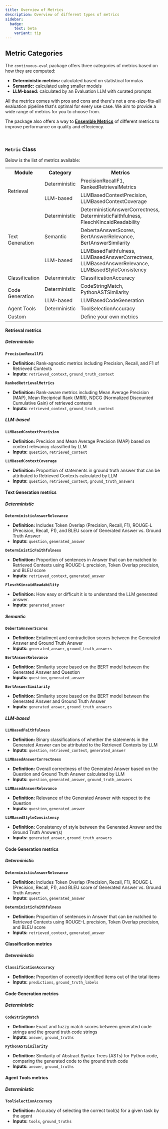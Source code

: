 ```yaml
---
title: Overview of Metrics
description: Overview of different types of metrics
sidebar:
  badge:
    text: beta
    variant: tip
---
```


## Metric Categories

The `continuous-eval` package offers three categories of metrics based on how they are computed:

- **Deterministic metrics:** calculated based on statistical formulas
- **Semantic:** calculated using smaller models
- **LLM-based:** calculated by an Evaluation LLM with curated prompts

All the metrics comes with pros and cons and there's not a one-size-fits-all evaluation pipeline that's optimal for every use case. We aim to provide a wide range of metrics for you to choose from.

The package also offers a way to [**Ensemble Metrics**](/v0.3/metrics/ensembling_classifier/) of different metrics to improve performance on quality and effeciency.


<br>

### `Metric` Class 

Below is the list of metrics available:

<table>
    <tr>
        <th>Module</th>
        <th>Category</th>
        <th>Metrics</th>
    </tr>
    <tr>
        <td rowspan="2">Retrieval</td>
        <td>Deterministic</td>
        <td>PrecisionRecallF1, RankedRetrievalMetrics</td>
    </tr>
    <tr>
        <td>LLM-based</td>
        <td>LLMBasedContextPrecision, LLMBasedContextCoverage</td>
    </tr>
    <tr>
        <td rowspan="3">Text Generation</td>
        <td>Deterministic</td>
        <td>DeterministicAnswerCorrectness, DeterministicFaithfulness, FleschKincaidReadability</td>
    </tr>
    <tr>
        <td>Semantic</td>
        <td>DebertaAnswerScores, BertAnswerRelevance, BertAnswerSimilarity</td>
    </tr>
    <tr>
        <td>LLM-based</td>
        <td>LLMBasedFaithfulness, LLMBasedAnswerCorrectness, LLMBasedAnswerRelevance, LLMBasedStyleConsistency</td>
    </tr>
    <tr>
        <td rowspan="1">Classification</td>
        <td>Deterministic</td>
        <td>ClassificationAccuracy</td>
    </tr>
    <tr>
        <td rowspan="2">Code Generation</td>
        <td>Deterministic</td>
        <td>CodeStringMatch, PythonASTSimilarity</td>
    </tr>
    <tr>
        <td>LLM-based</td>
        <td>LLMBasedCodeGeneration</td>
    </tr>
    <tr>
        <td>Agent Tools</td>
        <td>Deterministic</td>
        <td>ToolSelectionAccuracy</td>
    </tr>
    <tr>
        <td>Custom</td>
        <td></td>
        <td>Define your own metrics</td>
    </tr>
</table>


#### Retrieval metrics

##### Deterministic

**`PrecisionRecallF1`**
- **Definition:** Rank-agnostic metrics including Precision, Recall, and F1 of Retrieved Contexts
- **Inputs:** `retrieved_context`, `ground_truth_context`

**`RankedRetrievalMetrics`**
- **Definition:** Rank-aware metrics including Mean Average Precision (MAP), Mean Reciprical Rank (MRR), NDCG (Normalized Discounted Cumulative Gain) of retrieved contexts
- **Inputs:** `retrieved_context`, `ground_truth_context`

##### LLM-based

**`LLMBasedContextPrecision`**
- **Definition:** Precision and Mean Average Precision (MAP) based on context relevancy classified by LLM
- **Inputs:** `question`, `retrieved_context`

**`LLMBasedContextCoverage`**
- **Definition:** Proportion of statements in ground truth answer that can be attributed to Retrieved Contexts calculated by LLM
- **Inputs:** `question`, `retrieved_context`, `ground_truth_answers`

#### Text Generation metrics

##### Deterministic

**`DeterministicAnswerRelevance`**
- **Definition:** Includes Token Overlap (Precision, Recall, F1), ROUGE-L (Precision, Recall, F1), and BLEU score of Generated Answer vs. Ground Truth Answer
- **Inputs:** `question`, `generated_answer`

**`DeterministicFaithfulness`**
- **Definition:** Proportion of sentences in Answer that can be matched to Retrieved Contexts using ROUGE-L precision, Token Overlap precision, and BLEU score
- **Inputs:** `retrieved_context`, `generated_answer`

**`FleschKincaidReadability`**
- **Definition:** How easy or difficult it is to understand the LLM generated answer.
- **Inputs:** `generated_answer`

##### Semantic

**`DebertaAnswerScores`**
- **Definition:** Entailment and contradiction scores between the Generated Answer and Ground Truth Answer
- **Inputs:** `generated_answer`, `ground_truth_answers`

**`BertAnswerRelevance`**
- **Definition:** Similarity score based on the BERT model between the Generated Answer and Question
- **Inputs:** `question`, `generated_answer`

**`BertAnswerSimilarity`**
- **Definition:** Similarity score based on the BERT model between the Generated Answer and Ground Truth Answer
- **Inputs:** `generated_answer`, `ground_truth_answers`

##### LLM-based

**`LLMBasedFaithfulness`**
- **Definition:** Binary classifications of whether the statements in the Generated Answer can be attributed to the Retrieved Contexts by LLM
- **Inputs:** `question`, `retrieved_context`, `generated_answer`

**`LLMBasedAnswerCorrectness`**
- **Definition:** Overall correctness of the Generated Answer based on the Question and Ground Truth Answer calculated by LLM
- **Inputs:** `question`, `generated_answer`, `ground_truth_answers`

**`LLMBasedAnswerRelevance`**
- **Definition:** Relevance of the Generated Answer with respect to the Question
- **Inputs:** `question`, `generated_answer`

**`LLMBasedStyleConsistency`**
- **Definition:** Consistency of style between the Generated Answer and the Ground Truth Answer(s)
- **Inputs:** `generated_answer`, `ground_truth_answers`

#### Code Generation metrics

##### Deterministic

**`DeterministicAnswerRelevance`**
- **Definition:** Includes Token Overlap (Precision, Recall, F1), ROUGE-L (Precision, Recall, F1), and BLEU score of Generated Answer vs. Ground Truth Answer
- **Inputs:** `question`, `generated_answer`

**`DeterministicFaithfulness`**
- **Definition:** Proportion of sentences in Answer that can be matched to Retrieved Contexts using ROUGE-L precision, Token Overlap precision, and BLEU score
- **Inputs:** `retrieved_context`, `generated_answer`

#### Classification metrics

##### Deterministic

**`ClassificationAccuracy`**
- **Definition:** Proportion of correctly identified items out of the total items
- **Inputs:** `predictions`, `ground_truth_labels`

#### Code Generation metrics

##### Deterministic

**`CodeStringMatch`**
- **Definition:** Exact and fuzzy match scores between generated code strings and the ground truth code strings
- **Inputs:** `answer`, `ground_truths`

**`PythonASTSimilarity`**
- **Definition:** Similarity of Abstract Syntax Trees (ASTs) for Python code, comparing the generated code to the ground truth code
- **Inputs:** `answer`, `ground_truths`

#### Agent Tools metrics

##### Deterministic

**`ToolSelectionAccuracy`**
- **Definition:** Accuracy of selecting the correct tool(s) for a given task by the agent
- **Inputs:** `tools`, `ground_truths`